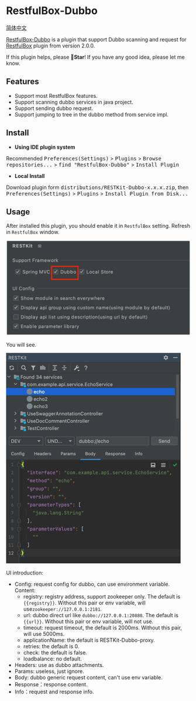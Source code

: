 # RestfulBox-Dubbo

[简体中文](./README.zh_CN.md)

[RestfulBox-Dubbo](https://plugins.jetbrains.com/plugin/18828-restkit-dubbo) is a plugin that support Dubbo scanning and request for [RestfulBox](https://plugins.jetbrains.com/plugin/14723-restfulbox) plugin from version 2.0.0.

If this plugin helps, please **🌟Star**! If you have any good idea, please let me know.

## Features
- Support most RestfulBox features.
- Support scanning dubbo services in java project.
- Support sending dubbo request.
- Support jumping to tree in the dubbo method from service impl.

## Install
- **Using IDE plugin system**

Recommended <kbd>Preferences(Settings)</kbd> > <kbd>Plugins</kbd> > <kbd>Browse repositories...</kbd> > <kbd>find "RestfulBox-Dubbo"</kbd> > <kbd>Install Plugin</kbd>

- **Local Install**

Download plugin form <kbd>distributions/RESTKit-Dubbo-x.x.x.zip</kbd>, then <kbd>Preferences(Settings)</kbd> > <kbd>Plugins</kbd> > <kbd>Install Plugin from Disk...</kbd>

## Usage
After installed this plugin, you should enable it in `RestfulBox` setting. Refresh in `RestfulBox` window.

![enable](./.images/setting.png)

You will see.

![plugin](./.images/plugin.png)

UI introduction:

- Config: request config for dubbo, can use environment variable. Content:
  - registry: registry address, support zookeeper only. The default is `{{registry}}`. Without this pair or env variable, will use`zookeeper://127.0.0.1:2181`.
  - url: dubbo direct url like `dubbo://127.0.0.1:20880`. The default is `{{url}}`. Without this pair or env variable, will not use.
  - timeout: request timeout, the default is 2000ms. Without this pair, will use 5000ms.
  - applicationName: the default is RESTKit-Dubbo-proxy.
  - retries: the default is 0.
  - check: the default is false.
  - loadbalance: no default.
- Headers: use as dubbo attachments.
- Params: useless, just ignore.
- Body: dubbo generic request content, can't use env variable.
- Response：response content.
- Info：request and response info.